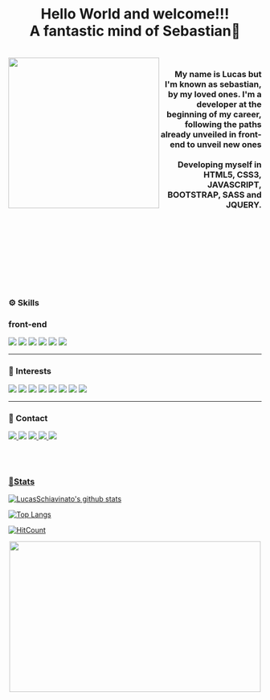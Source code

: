 <h1 align="center"> Hello World and welcome!!!<br>A fantastic mind of Sebastian🤘</h1>

<br>

<img align='left' src='https://64.media.tumblr.com/avatar_f272e9d9b5a6_512.png' width='300'>

<h3 align="right">
My name is Lucas but I'm known as sebastian, by my loved ones. I'm a developer at the beginning of my career, following the paths already unveiled in front-end to unveil new ones
<br><br>
Developing myself in HTML5, CSS3, JAVASCRIPT, BOOTSTRAP, SASS and JQUERY.
</h3>

<br><br><br><br>
<br><br>
<br><br>

### ⚙️ Skills

### front-end
<img src="https://img.shields.io/badge/JavaScript-323330?style=for-the-badge&logo=javascript&logoColor=F7DF1E" /> <img src="https://img.shields.io/badge/HTML5-E34F26?style=for-the-badge&logo=html5&logoColor=white" /> <img src="https://img.shields.io/badge/CSS3-1572B6?style=for-the-badge&logo=css3&logoColor=white"/> <img src="https://img.shields.io/badge/BOOTSTRAP-323330?style=for-the-badge&logo=bootstrap&logoColor=F1127f4"/> <img src="https://img.shields.io/badge/SASS-323330?style=for-the-badge&logo=SASS&logoColor=Fbf4080"/> <img src="https://img.shields.io/badge/JQUERY-323330?style=for-the-badge&logo=jquery&logoColor=F0769ad"/>

<hr>

### 👀 Interests
<img src="https://img.shields.io/badge/Python-14354C?style=for-the-badge&logo=python&logoColor=white"/> <img src="https://img.shields.io/badge/Ruby-CC342D?style=for-the-badge&logo=ruby&logoColor=white"/> <img src="https://img.shields.io/badge/Vue.js-35495E?style=for-the-badge&logo=vue.js&logoColor=4FC08D"/>
<img src="https://img.shields.io/badge/Electron-47848F?style=for-the-badge&logo=Electron&logoColor=white"/> <img src="https://img.shields.io/badge/REACT-323330?style=for-the-badge&logo=REACT&logoColor=F61dafb"/> <img src="https://img.shields.io/badge/REACT-NATIVE-323330?style=for-the-badge&logo=REACT&logoColor=F61dafb"/> <img src="https://img.shields.io/badge/Firebase-323330?style=for-the-badge&logo=firebase&logoColor=Fffcb2c"/> <img src="https://img.shields.io/badge/MYSQL-323330?style=for-the-badge&logo=mysql&logoColor=Ff29221"/>

<hr>

### 📱 Contact
<a href="mailto:lucas.glinglani@gmail.com">
<img src="https://img.shields.io/badge/Gmail-D14836?style=for-the-badge&logo=gmail&logoColor=white" />
</a>
<a href="https://discord.gg/vqPySMsU"><img src="https://img.shields.io/badge/Discord-7289DA?style=for-the-badge&logo=discord&logoColor=white"/><a/>
<a href="https://www.linkedin.com/in/lucas-schiavinato-300736b6/"><img src="https://img.shields.io/badge/LinkedIn-0077B5?style=for-the-badge&logo=linkedin&logoColor=white"/>
<a href="https://www.facebook.com/sebastian.schiavinato.7"><img src="https://img.shields.io/badge/facebook-323330?style=for-the-badge&logo=facebook&logoColor=Ff29221"/>
<a href="https://www.instagram.com/sebastianschiavinato/"><img src="https://img.shields.io/badge/instagram-323330?style=for-the-badge&logo=instagram&logoColor=Ff29221"/>


<br><br>

### 👾Stats

[![LucasSchiavinato's github stats](https://github-readme-stats.vercel.app/api?username=LucasSchiavinato&show_icons=true&theme=midnight-purple)](https://github.com/LucasSchiavinato/github-readme-stats)

[![Top Langs](https://github-readme-stats.vercel.app/api/top-langs/?username=LucasSchiavinato)](https://github.com/LucasSchiavinato/github-readme-stats)

[![HitCount](http://hits.dwyl.com/LucasSchiavinato/LucasSchiavinato.svg)](http://hits.dwyl.com/LucasSchiavinato/LucasSchiavinato)

<p align="center"><img src="https://c.tenor.com/xSy4FAY4d1kAAAAd/link-zelda.gif" height="300" width="500"></p>


